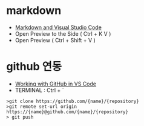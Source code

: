 # markdown
* [Markdown and Visual Studio Code](https://code.visualstudio.com/docs/languages/markdown) 
* Open Preview to the Side ( Ctrl + K V ) 
* Open Preview ( Ctrl + Shift + V )


# github 연동
* [Working with GitHub in VS Code](https://code.visualstudio.com/docs/editor/github)
* TERMINAL : Ctrl + `
```
>git clone https://github.com/{name}/{repository}
>git remote set-url origin https://{name}@github.com/{name}/{repository}
> git push
```
 